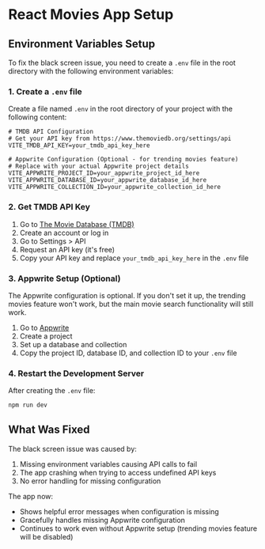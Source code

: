 # React Movies App Setup

## Environment Variables Setup

To fix the black screen issue, you need to create a `.env` file in the root directory with the following environment variables:

### 1. Create a `.env` file

Create a file named `.env` in the root directory of your project with the following content:

```env
# TMDB API Configuration
# Get your API key from https://www.themoviedb.org/settings/api
VITE_TMDB_API_KEY=your_tmdb_api_key_here

# Appwrite Configuration (Optional - for trending movies feature)
# Replace with your actual Appwrite project details
VITE_APPWRITE_PROJECT_ID=your_appwrite_project_id_here
VITE_APPWRITE_DATABASE_ID=your_appwrite_database_id_here
VITE_APPWRITE_COLLECTION_ID=your_appwrite_collection_id_here
```

### 2. Get TMDB API Key

1. Go to [The Movie Database (TMDB)](https://www.themoviedb.org/)
2. Create an account or log in
3. Go to Settings > API
4. Request an API key (it's free)
5. Copy your API key and replace `your_tmdb_api_key_here` in the `.env` file

### 3. Appwrite Setup (Optional)

The Appwrite configuration is optional. If you don't set it up, the trending movies feature won't work, but the main movie search functionality will still work.

1. Go to [Appwrite](https://appwrite.io/)
2. Create a project
3. Set up a database and collection
4. Copy the project ID, database ID, and collection ID to your `.env` file

### 4. Restart the Development Server

After creating the `.env` file:

```bash
npm run dev
```

## What Was Fixed

The black screen issue was caused by:
1. Missing environment variables causing API calls to fail
2. The app crashing when trying to access undefined API keys
3. No error handling for missing configuration

The app now:
- Shows helpful error messages when configuration is missing
- Gracefully handles missing Appwrite configuration
- Continues to work even without Appwrite setup (trending movies feature will be disabled)
